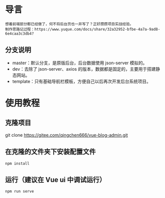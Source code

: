 <!--
 * @Description: admin 后台描述文件
 * @Author: CY小尘s
 * @Date: 2021-06-29 00:00:13
 * @LastEditTime: 2021-07-01 01:00:38
 * @LastEditors: 学习
-->
# 导言
    想着前端部分都已经做了，何不将后台页也一并写了？正好攒攒项目实战经验。
    制作思路记过程：https://www.yuque.com/docs/share/32a32952-bfbe-4a7a-9ad8-6e4caa3c3db4?
## 分支说明
- master：默认分支，是原版后台，后台数据使用 json-server 模拟的。
- dev：去除了 json-server、axios 的版本，数据都是固定的，主要用于搭建静态网站。
- template：只有基础导航栏模板，方便自己以后再次开发后台系统项目。
# 使用教程
## 克隆项目
git clone https://gitee.com/qingchen666/vue-blog-admin.git
## 在克隆的文件夹下安装配置文件
```
npm install
```
## 运行（建议在 Vue ui 中调试运行）
```
npm run serve
```
